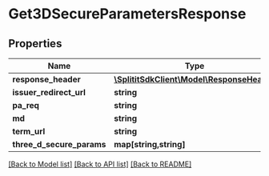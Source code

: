 # Get3DSecureParametersResponse

## Properties
Name | Type | Description | Notes
------------ | ------------- | ------------- | -------------
**response_header** | [**\SplititSdkClient\Model\ResponseHeader**](ResponseHeader.md) |  | [optional] 
**issuer_redirect_url** | **string** |  | [optional] 
**pa_req** | **string** |  | [optional] 
**md** | **string** |  | [optional] 
**term_url** | **string** |  | [optional] 
**three_d_secure_params** | **map[string,string]** |  | [optional] 

[[Back to Model list]](../README.md#documentation-for-models) [[Back to API list]](../README.md#documentation-for-api-endpoints) [[Back to README]](../README.md)


